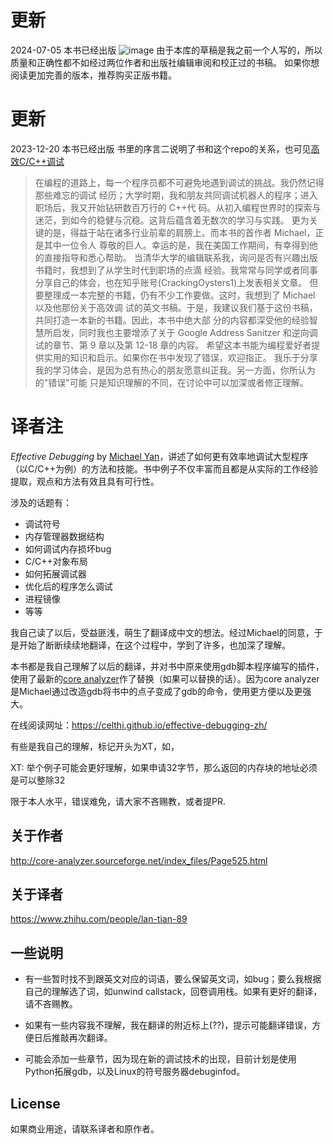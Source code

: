 
# 更新
2024-07-05
本书已经出版
![image](https://github.com/Celthi/effective-debugging-zh/assets/5187962/29b04963-5535-432c-b56f-8a2d5dbc2ec6)
由于本库的草稿是我之前一个人写的，所以质量和正确性都不如经过两位作者和出版社编辑审阅和校正过的书稿。
如果你想阅读更加完善的版本，推荐购买正版书籍。
# 更新
2023-12-20
本书已经出版
书里的序言二说明了书和这个repo的关系，也可见[高效C/C++调试](https://zhuanlan.zhihu.com/p/675726977)

> 在编程的道路上，每一个程序员都不可避免地遇到调试的挑战。我仍然记得那些难忘的调试 经历；大学时期，我和朋友共同调试机器人的程序；进入职场后，我又开始钻研数百万行的 C++代 码。从初入编程世界时的探索与迷茫，到如今的稳健与沉稳。这背后蕴含着无数次的学习与实践。 更为关键的是，得益于站在诸多行业前辈的肩膀上。而本书的首作者 Michael，正是其中一位令人 尊敬的巨人。幸运的是，我在美国工作期间，有幸得到他的直接指导和悉心帮助。
当清华大学的编辑联系我，询问是否有兴趣出版书籍时，我想到了从学生时代到职场的点滴 经验。我常常与同学或者同事分享自己的体会，也在知乎账号(CrackingOysters1)上发表相关文章。 但要整理成一本完整的书籍，仍有不少工作要做。这时，我想到了 Michael 以及他那份关于高效调 试的英文书稿。于是，我建议我们基于这份书稿，共同打造一本新的书籍。因此，本书中绝大部 分的内容都深受他的经验智慧所启发，同时我也主要增添了关于 Google Address Sanitzer 和逆向调 试的章节、第 9 章以及第 12-18 章的内容。
希望这本书能为编程爱好者提供实用的知识和启示。如果你在书中发现了错误，欢迎指正。 我乐于分享我的学习体会，是因为总有热心的朋友愿意纠正我。另一方面，你所认为的"错误"可能 只是知识理解的不同，在讨论中可以加深或者修正理解。
# 译者注

_Effective Debugging_ by [Michael Yan](https://github.com/yanqi27)，讲述了如何更有效率地调试大型程序（以C/C++为例）的方法和技能。书中例子不仅丰富而且都是从实际的工作经验提取，观点和方法有效且具有可行性。

涉及的话题有：

- 调试符号
- 内存管理器数据结构
- 如何调试内存损坏bug
- C/C++对象布局
- 如何拓展调试器
- 优化后的程序怎么调试
- 进程镜像
- 等等


我自己读了以后，受益匪浅，萌生了翻译成中文的想法。经过Michael的同意，于是开始了断断续续地翻译，在这个过程中，学到了许多，也加深了理解。

本书都是我自己理解了以后的翻译，并对书中原来使用gdb脚本程序编写的插件，使用了最新的[core analyzer](https://github.com/yanqi27/core_analyzer)作了替换（如果可以替换的话）。因为core analyzer是Michael通过改造gdb将书中的点子变成了gdb的命令，使用更方便以及更强大。

在线阅读网址：https://celthi.github.io/effective-debugging-zh/

有些是我自己的理解，标记开头为XT，如，

XT: 举个例子可能会更好理解，如果申请32字节，那么返回的内存块的地址必须是可以整除32

限于本人水平，错误难免，请大家不吝赐教，或者提PR.

## 关于作者

http://core-analyzer.sourceforge.net/index_files/Page525.html

## 关于译者

https://www.zhihu.com/people/lan-tian-89

## 一些说明

- 有一些暂时找不到跟英文对应的词语，要么保留英文词，如bug；要么我根据自己的理解选了词，如unwind callstack，回卷调用栈。如果有更好的翻译，请不吝赐教。

- 如果有一些内容我不理解，我在翻译的附近标上(??)，提示可能翻译错误，方便日后推敲再次翻译。

- 可能会添加一些章节，因为现在新的调试技术的出现，目前计划是使用Python拓展gdb，以及Linux的符号服务器debuginfod。


## License

如果商业用途，请联系译者和原作者。
